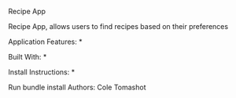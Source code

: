 Recipe App

Recipe App, allows users to find recipes based on their preferences

Application Features:
*

Built With:
*

Install Instructions:
*

Run bundle install
Authors: Cole Tomashot
